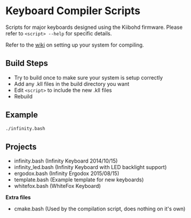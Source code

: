 Keyboard Compiler Scripts
=========================

Scripts for major keyboards designed using the Kiibohd firmware.
Please refer to `<script> --help` for specific details.

Refer to the [wiki](https://github.com/kiibohd/controller/wiki) on setting up your system for compiling.


Build Steps
-----------

* Try to build once to make sure your system is setup correctly
* Add any .kll files in the build directory you want
* Edit `<script>` to include the new .kll files
* Rebuild


Example
-------

```bash
./infinity.bash
```


Projects
--------

* infinity.bash     (Infinity Keyboard 2014/10/15)
* infinity_led.bash (Infinity Keyboard with LED backlight support)
* ergodox.bash      (Infinity Ergodox 2015/08/15)
* template.bash     (Example template for new keyboards)
* whitefox.bash     (WhiteFox Keyboard)


**Extra files**

* cmake.bash (Used by the compilation script, does nothing on it's own)

